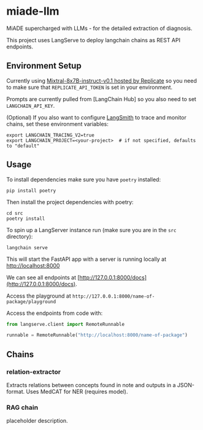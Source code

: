 # miade-llm

MiADE supercharged with LLMs - for the detailed extraction of diagnosis.

This project uses LangServe to deploy langchain chains as REST API endpoints.

## Environment Setup

Currently using [Mixtral-8x7B-instruct-v0.1 hosted by Replicate](https://replicate.com/mistralai/mixtral-8x7b-instruct-v0.1/versions) so you need to make sure that `REPLICATE_API_TOKEN` is set in your environment.

Prompts are currently pulled from [LangChain Hub] so you also need to set `LANGCHAIN_API_KEY`.

(Optional) If you also want to configure [LangSmith](https://smith.langchain.com/) to trace and monitor chains, set these environment variables:

```shell
export LANGCHAIN_TRACING_V2=true
export LANGCHAIN_PROJECT=<your-project>  # if not specified, defaults to "default"
```

## Usage

To install dependencies make sure you have `poetry` installed:

```shell
pip install poetry
```

Then install the project dependencies with poetry:

```shell
cd src
poetry install
```

To spin up a LangServer instance run (make sure you are in the `src` directory):

```shell
langchain serve
```

This will start the FastAPI app with a server is running locally at 
[http://localhost:8000](http://localhost:8000)

We can see all endpoints at [http://127.0.0.1:8000/docs](http://127.0.0.1:8000/docs).

Access the playground at `http://127.0.0.1:8000/name-of-package/playground`

Access the endpoints from code with:

```python
from langserve.client import RemoteRunnable

runnable = RemoteRunnable("http://localhost:8000/name-of-package")
```
## Chains
### relation-extractor
Extracts relations between concepts found in note and outputs in a JSON-format. Uses MedCAT for NER (requires model).

### RAG chain
placeholder description.